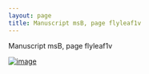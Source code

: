 ```yaml
---
layout: page
title: Manuscript msB, page flyleaf1v
---
```


Manuscript msB, page flyleaf1v

[![image](http://www.homermultitext.org/iipsrv?OBJ=IIP,1.0&FIF=/project/homer/pyramidal/deepzoom/hmt/vbbifolio/pending/flyleaf1v_flyleaf2r.tif&WID=100&CVT=JPEG)](http://www.homermultitext.org/ict2/?urn=urn:cite2:hmt:vbbifolio.pending:flyleaf1v_flyleaf2r)

